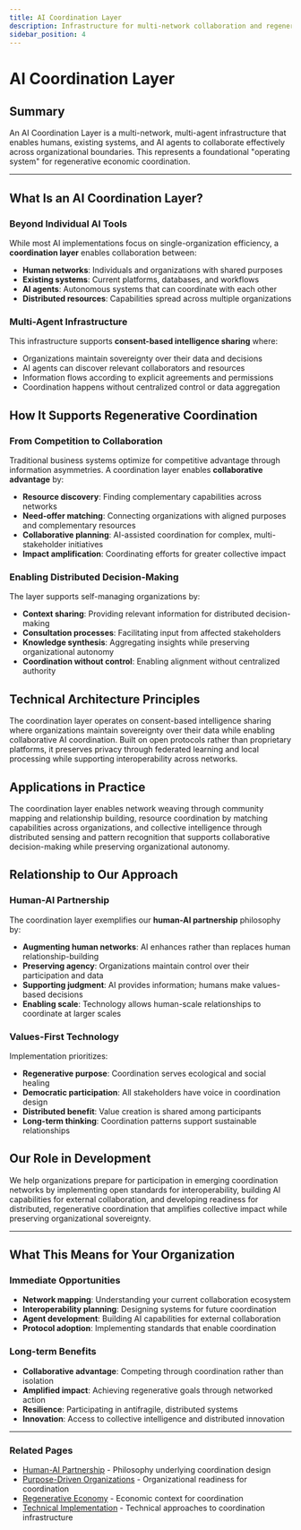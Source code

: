 ```yaml
---
title: AI Coordination Layer
description: Infrastructure for multi-network collaboration and regenerative coordination
sidebar_position: 4
---
```


# AI Coordination Layer

## Summary

An AI Coordination Layer is a multi-network, multi-agent infrastructure that enables humans, existing systems, and AI agents to collaborate effectively across organizational boundaries. This represents a foundational "operating system" for regenerative economic coordination.

---

## What Is an AI Coordination Layer?

### Beyond Individual AI Tools

While most AI implementations focus on single-organization efficiency, a **coordination layer** enables collaboration between:

- **Human networks**: Individuals and organizations with shared purposes
- **Existing systems**: Current platforms, databases, and workflows  
- **AI agents**: Autonomous systems that can coordinate with each other
- **Distributed resources**: Capabilities spread across multiple organizations

### Multi-Agent Infrastructure

This infrastructure supports **consent-based intelligence sharing** where:

- Organizations maintain sovereignty over their data and decisions
- AI agents can discover relevant collaborators and resources
- Information flows according to explicit agreements and permissions
- Coordination happens without centralized control or data aggregation

## How It Supports Regenerative Coordination

### From Competition to Collaboration

Traditional business systems optimize for competitive advantage through information asymmetries. A coordination layer enables **collaborative advantage** by:

- **Resource discovery**: Finding complementary capabilities across networks
- **Need-offer matching**: Connecting organizations with aligned purposes and complementary resources
- **Collaborative planning**: AI-assisted coordination for complex, multi-stakeholder initiatives
- **Impact amplification**: Coordinating efforts for greater collective impact

### Enabling Distributed Decision-Making

The layer supports self-managing organizations by:

- **Context sharing**: Providing relevant information for distributed decision-making
- **Consultation processes**: Facilitating input from affected stakeholders
- **Knowledge synthesis**: Aggregating insights while preserving organizational autonomy
- **Coordination without control**: Enabling alignment without centralized authority

## Technical Architecture Principles

The coordination layer operates on consent-based intelligence sharing where organizations maintain sovereignty over their data while enabling collaborative AI coordination. Built on open protocols rather than proprietary platforms, it preserves privacy through federated learning and local processing while supporting interoperability across networks.

## Applications in Practice

The coordination layer enables network weaving through community mapping and relationship building, resource coordination by matching capabilities across organizations, and collective intelligence through distributed sensing and pattern recognition that supports collaborative decision-making while preserving organizational autonomy.

## Relationship to Our Approach

### Human-AI Partnership

The coordination layer exemplifies our **human-AI partnership** philosophy by:

- **Augmenting human networks**: AI enhances rather than replaces human relationship-building
- **Preserving agency**: Organizations maintain control over their participation and data
- **Supporting judgment**: AI provides information; humans make values-based decisions
- **Enabling scale**: Technology allows human-scale relationships to coordinate at larger scales

### Values-First Technology

Implementation prioritizes:

- **Regenerative purpose**: Coordination serves ecological and social healing
- **Democratic participation**: All stakeholders have voice in coordination design
- **Distributed benefit**: Value creation is shared among participants
- **Long-term thinking**: Coordination patterns support sustainable relationships

## Our Role in Development

We help organizations prepare for participation in emerging coordination networks by implementing open standards for interoperability, building AI capabilities for external collaboration, and developing readiness for distributed, regenerative coordination that amplifies collective impact while preserving organizational sovereignty.

---

## What This Means for Your Organization

### Immediate Opportunities

- **Network mapping**: Understanding your current collaboration ecosystem
- **Interoperability planning**: Designing systems for future coordination
- **Agent development**: Building AI capabilities for external collaboration
- **Protocol adoption**: Implementing standards that enable coordination

### Long-term Benefits

- **Collaborative advantage**: Competing through coordination rather than isolation
- **Amplified impact**: Achieving regenerative goals through networked action
- **Resilience**: Participating in antifragile, distributed systems
- **Innovation**: Access to collective intelligence and distributed innovation

---

### Related Pages
- [Human-AI Partnership](/docs/approach/human-ai-partnership) - Philosophy underlying coordination design
- [Purpose-Driven Organizations](/docs/approach/purpose-driven-organizations) - Organizational readiness for coordination
- [Regenerative Economy](/docs/transformation/regenerative-economy) - Economic context for coordination
- [Technical Implementation](/docs/methodology/technical-implementation) - Technical approaches to coordination infrastructure 